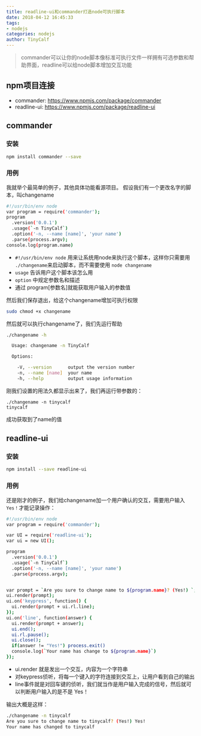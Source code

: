 ```yaml
---
title: readline-ui和commander打造node可执行脚本
date: 2018-04-12 16:45:33
tags:
- nodejs
categories: nodejs
author: TinyCalf
---
```

> commander可以让你的node脚本像标准可执行文件一样拥有可选参数和帮助界面，readline可以给node脚本增加交互功能

## npm项目连接
* commander: https://www.npmjs.com/package/commander
* readline-ui: https://www.npmjs.com/package/readline-ui

<!-- more -->

## commander
### 安装
```bash
npm install commander --save
```
### 用例
我就举个最简单的例子，其他具体功能看源项目。 假设我们有一个更改名字的脚本，叫changename
```bash
#!/usr/bin/env node
var program = require('commander');
program
  .version('0.0.1')
  .usage(`-n TinyCalf`)
  .option('-n, --name [name]', 'your name')
  .parse(process.argv);
console.log(program.name)
```
* `#!/usr/bin/env node` 用来让系统用node来执行这个脚本，这样你只需要用 `./changename`来启动脚本，而不需要使用 `node changename`
* `usage` 告诉用户这个脚本该怎么用
* `option` 中规定参数名和描述
* 通过 program[参数名]就能获取用户输入的参数值

然后我们保存退出，给这个changename增加可执行权限
```bash
sudo chmod +x changename
```
然后就可以执行changename了，我们先运行帮助
```bash
./changename -h

  Usage: changename -n TinyCalf

  Options:

    -V, --version      output the version number
    -n, --name [name]  your name
    -h, --help         output usage information
```
刚我们设置的用法久都显示出来了，我们再运行带参数的：
```
./changename -n tinycalf
tinycalf
```
成功获取到了name的值

## readline-ui
### 安装
```bash
npm install --save readline-ui
```
### 用例
还是刚才的例子，我们给changename加一个用户确认的交互，需要用户输入 `Yes！`才能记录操作：
```bash
#!/usr/bin/env node
var program = require('commander');

var UI = require('readline-ui');
var ui = new UI();

program
  .version('0.0.1')
  .usage(`-n TinyCalf`)
  .option('-n, --name [name]', 'your name')
  .parse(process.argv);


var prompt = `Are you sure to change name to ${program.name}? (Yes!) `;
ui.render(prompt);
ui.on('keypress', function() {
  ui.render(prompt + ui.rl.line);
});
ui.on('line', function(answer) {
  ui.render(prompt + answer);
  ui.end();
  ui.rl.pause();
  ui.close();
  if(answer != "Yes!") process.exit()
  console.log(`Your name has change to ${program.name}`)
});
```

*  ui.render 就是发出一个交互，内容为一个字符串
*  对keypress侦听，将每一个键入的字符连接到交互上，让用户看到自己的输出
*  line事件就是对回车键的侦听，我们就当作是用户输入完成的信号，然后就可以判断用户输入的是不是 Yes！

输出大概是这样：
```bash
./changename -n tinycalf
Are you sure to change name to tinycalf? (Yes!) Yes!
Your name has changed to tinycalf
```
